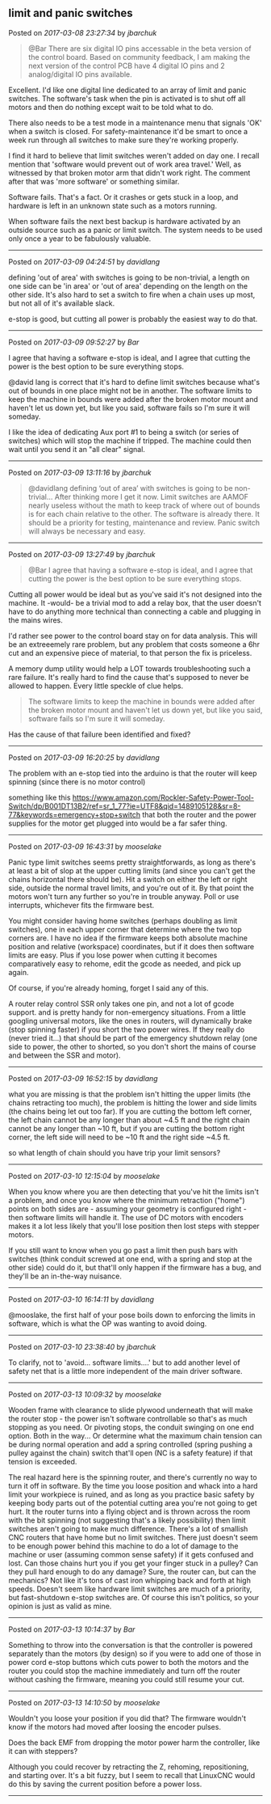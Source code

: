 ## limit and panic switches
Posted on *2017-03-08 23:27:34* by *jbarchuk*

> @Bar
> There are six digital IO pins accessable in the beta version of the control board. Based on community feedback, I am making the next version of the control PCB have 4 digital IO pins and 2 analog/digital IO pins available.

Excellent. I'd like one digital line dedicated to an array of limit and panic switches. The software's task when the pin is activated is to shut off all motors and then do nothing except wait to be told what to do.

There also needs to be a test mode in a maintenance menu that signals 'OK' when a switch is closed. For safety-maintenance it'd be smart to once a week run through all switches to make sure they're working properly.

I find it hard to believe that limit switches weren't added on day one. I recall mention that 'software would prevent out of work area travel.' Well, as witnessed by that broken motor arm that didn't work right. The comment after that was 'more software' or something similar.

Software fails. That's a fact. Or it crashes or gets stuck in a loop, and hardware is left in an unknown state such as a motors running.

When  software fails the next best backup is hardware activated by an outside source such as a panic or limit switch. The system needs to be used only once a year to be fabulously valuable.

---

Posted on *2017-03-09 04:24:51* by *davidlang*

defining 'out of area' with switches is going to be non-trivial, a length on one side can be 'in area' or 'out of area' depending on the length on the other side. It's also hard to set a switch to fire when a chain uses up most, but not all of it's available slack.

e-stop is good, but cutting all power is probably the easiest way to do that.

---

Posted on *2017-03-09 09:52:27* by *Bar*

I agree that having a software e-stop is ideal, and I agree that cutting the power is the best option to be sure everything stops.

@david lang is correct that it's hard to define limit switches because what's out of bounds in one place might not be in another. The software limits to keep the machine in bounds were added after the broken motor mount and haven't let us down yet, but like you said, software fails so I'm sure it will someday.

I like the idea of dedicating Aux port #1 to being a switch (or series of switches) which will stop the machine if tripped. The machine could then wait until you send it an "all clear" signal.

---

Posted on *2017-03-09 13:11:16* by *jbarchuk*

> @davidlang
> defining ‘out of area’ with switches is going to be non-trivial...
After thinking more I get it now. Limit switches are AAMOF nearly useless without the math to keep track of where out of bounds is for each chain relative to the other. The software is already there. It should be a priority for testing, maintenance and review. Panic switch will always be necessary and easy.

---

Posted on *2017-03-09 13:27:49* by *jbarchuk*

> @Bar
> I agree that having a software e-stop is ideal, and I agree that cutting the power is the best option to be sure everything stops.

Cutting all power would be ideal but as you've said it's not designed into the machine. It -would- be a trivial mod to add a relay box, that the user doesn't have to do anything more technical than connecting a cable and plugging in the mains wires.

I'd rather see power to the control board stay on for data analysis. This will be an extreeemely rare problem, but any problem that costs someone a 6hr cut and an expensive piece of material, to that person the fix is priceless.

A memory dump utility would help a LOT towards troubleshooting such a rare failure. It's really hard to find the cause that's supposed to never be allowed to happen. Every little speckle of clue helps.

>The software limits to keep the machine in bounds were added after the broken motor mount and haven't let us down yet, but like you said, software fails so I'm sure it will someday.

Has the cause of that failure been identified and fixed?

---

Posted on *2017-03-09 16:20:25* by *davidlang*

The problem with an e-stop tied into the arduino is that the router will keep spinning (since there is no motor control)

something like this https://www.amazon.com/Rockler-Safety-Power-Tool-Switch/dp/B001DT13B2/ref=sr_1_77?ie=UTF8&qid=1489105128&sr=8-77&keywords=emergency+stop+switch that both the router and the power supplies for the motor get plugged into would be a far safer thing.

---

Posted on *2017-03-09 16:43:31* by *mooselake*

Panic type limit switches seems pretty straightforwards, as long as there's at least a bit of slop at the upper cutting limits (and since you can't get the chains horizontal there should be).  Hit a switch on either the left or right side, outside the normal travel limits, and you're out of it.  By that point the motors won't turn any further so you're in trouble anyway.  Poll or use interrupts, whichever fits the firmware best.

You might consider having home switches (perhaps doubling as limit switches), one in each upper corner that determine where the two top corners are.  I have no idea if the firmware keeps both absolute machine position and relative (workspace) coordinates, but if it does then software limits are easy.  Plus if you lose power when cutting it becomes comparatively easy to rehome, edit the gcode as needed, and pick up again.

Of course, if you're already homing, forget I said any of this.

A router relay control SSR only takes one pin, and not a lot of gcode support. and is pretty handy for non-emergency situations.  From a little googling universal  motors, like the ones in routers, will dynamically brake (stop spinning faster) if you short the two power wires.  If they really do (never tried it...) that should be part of the emergency shutdown relay (one side to power, the other to shorted, so you don't short the mains of course and between the SSR and motor).

---

Posted on *2017-03-09 16:52:15* by *davidlang*

what you are missing is that the problem isn't hitting the upper limits (the chains retracting too much), the problem is hitting the lower and side limits (the chains being let out too far). If you are cutting the bottom left corner, the left chain cannot be any longer than about ~4.5 ft and the right chain cannot be any longer than ~10 ft, but if you are cutting the bottom right corner, the left side will need to be ~10 ft and the right side ~4.5 ft.

so what length of chain should you have trip your limit sensors?

---

Posted on *2017-03-10 12:15:04* by *mooselake*

When you know where you are then detecting that you've hit the limits isn't a problem, and once you know where the minimum retraction ("home") points on both sides are - assuming your geometry is configured right - then software limits will handle it.  The use of DC motors with encoders makes it a lot less likely that you'll lose position then lost steps with stepper motors.

If you still want to know when you go past a limit then push bars with switches (think conduit screwed at one end, with a spring and stop at the other side) could do it, but that'll only happen if the firmware has a bug, and they'll be an in-the-way nuisance.

---

Posted on *2017-03-10 16:14:11* by *davidlang*

@mooslake, the first half of your pose boils down to enforcing the limits in software, which is what the OP was wanting to avoid doing.

---

Posted on *2017-03-10 23:38:40* by *jbarchuk*

To clarify, not to 'avoid... software limits....' but to add another level of safety net that is a little more independent of the main driver software.

---

Posted on *2017-03-13 10:09:32* by *mooselake*

Wooden frame with clearance to slide plywood underneath that will make the router stop - the power isn't software controllable so that's as much stopping as you need.  Or pivoting stops, the conduit swinging on one end option.  Both in the way...  Or determine what the maximum chain tension can be during normal operation and add a spring controlled (spring pushing a pulley against the chain) switch that'll open (NC is a safety feature) if that tension is exceeded.

The real hazard here is the spinning router, and there's currently no way to turn it off in software.  By the time you loose position and whack into a hard limit your workpiece is ruined, and as long as you practice basic safety by keeping body parts out of the potential cutting area you're not going to get hurt.  It the router turns into a flying object and is thrown across the room with the bit spinning (not suggesting that's a likely possibility) then limit switches aren't going to make much difference.  There's a lot of smallish CNC routers that have home but no limit switches.  There just doesn't seem to  be enough power behind this machine to do a lot of damage to the machine or user (assuming common sense safety) if it gets confused and lost.  Can those chains hurt you if you get your finger stuck in a pulley?  Can they pull hard enough to do any damage?  Sure, the router can, but can the mechanics?   Not like it's tons of cast iron whipping back and forth at high speeds.  Doesn't seem like hardware limit switches are much of a priority, but fast-shutdown e-stop switches are.  Of course this isn't politics, so your opinion is just as valid as mine.

---

Posted on *2017-03-13 10:14:37* by *Bar*

Something to throw into the conversation is that the controller is powered separately than the motors (by design) so if you were to add one of those in power cord e-stop buttons which cuts power to both the motors and the router you could stop the machine immediately and turn off the router without cashing the firmware, meaning you could still resume your cut.

---

Posted on *2017-03-13 14:10:50* by *mooselake*

Wouldn't you loose your position if you did that?  The firmware wouldn't know if the motors had moved after loosing the encoder pulses.

Does the back EMF from dropping the motor power harm the controller, like it can with steppers?

Although you could recover by retracting the Z, rehoming, repositioning, and starting over.  It's a bit fuzzy, but I seem to recall that LinuxCNC would do this by saving the current position before a power loss.

---

